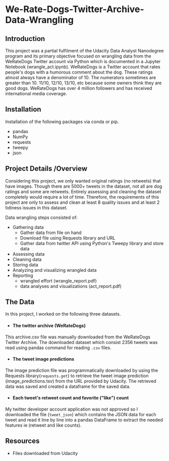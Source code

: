 # We-Rate-Dogs-Twitter-Archive-Data-Wrangling
## Introduction
This project was a partial fulfilment of the Udacity Data Analyst Nanodegree program and its primary objective focused on wrangling data from the WeRateDogs Twitter account via Python which is documented in a Jupyter Notebook (wrangle_act.ipynb). WeRateDogs is a Twitter account that rates people's dogs with a humorous comment about the dog. These ratings almost always have a denominator of 10. The numerators sometimes are greater than 10. 11/10, 12/10, 13/10, etc because some owners think they are good dogs. WeRateDogs has over 4 million followers and has received international media coverage.

## Installation
Installation of the following packages via conda or pip.
- pandas
- NumPy
- requests
- tweepy
- json



## Project Details /Overview

Considering this project, we only wanted original ratings (no retweets) that have images. Though there are 5000+ tweets in the dataset, not all are dog ratings and some are retweets.
Entirely assessing and cleaning the dataset completely would require a lot of time. Therefore, the requirements of this project are only to assess and clean at least 8 quality issues and at least 2 tidiness issues in this dataset.


Data wrangling steps consisted of:
- Gathering data
   - Gather data from file on hand
   - Download file using Requests library and URL
   - Gather data from twitter API using Python's Tweepy library and store data
- Assessing data
- Cleaning data
- Storing data
- Analyzing and visualizing wrangled data
- Reporting 
   - wrangled effort (wrangle_report.pdf) 
   - data analyses and visualizations (act_report.pdf)

## The Data
In this project, I worked on the following three datasets.
- #### The twitter archive (WeRateDogs)
 This archive.csv file was manually downloaded from the WeRateDogs Twitter Archive. The downloaded dataset which consist 2356 tweets was read using pandas command for reading `.csv` files.
 
- #### The tweet image predictions
The image prediction file was programmatically downloaded by using the Requests library(`requests.get`) to retrieve the tweet image prediction (image_predictions.tsv) from the URL provided by Udacity.
 The retrieved data was saved and created a dataframe for the saved data.
 
- #### Each tweet's retweet count and favorite ("like") count
My twitter developer account application was not approved so I downloaded the file (`tweet_json`) which contains the JSON data for each tweet and read it line by line into a pandas DataFrame to extract the needed features ie (retweet and like counts).

## Resources
- Files downloaded from Udacity
